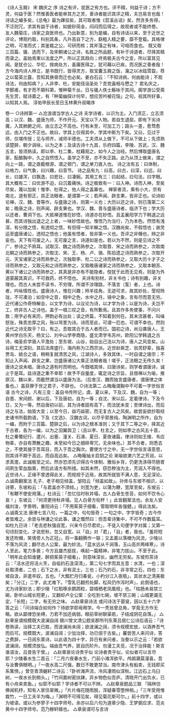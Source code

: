 <!-- { "loadSidebar": true } -->
《诗人玉屑》 宋 魏庆之
序
诗之有评，犹医之有方也。评不精，何益于诗；方不灵，何益于医？然惟善医者能审其方之灵，善诗者能识其评之精，夫岂易言也哉！诗话之编多矣，《总龟》最为踈驳矣，其可取者惟《苕溪丛话》矣，然贪多务得，不泛则冗，求其有益于诗者，如披砂简金，闷闷而后得之，故观者或不能终卷。
友人魏菊庄，诗家之良医师也。乃出新意，别为是编，自有诗话以来，至于近世之评论，博观约取，科别其条，凡升高自下之方，繇粗入精之要，靡不登载。其格律之明，可准而式；其鉴裁之公，可研而核；其斧藻之有味，可咀而食也。
既又取三百篇、骚、选而下，及宋朝诸公之诗，名胜之所品题，有补于诗道者，尽择其精而录之。盖始焉束以法度之严，所以正其趋向；终焉极夫古今之变，所以富其见闻。是犹仓公、华佗，按病处方，虽庸医得之，犹可藉以已疾，而况医之善者哉！
方今海内诗人林立，是书既行，皆得灵方，取宝囊玉屑之饭，瀹之以冰瓯雪盌，荐之以菊英兰露，吾知其换骨而迁也必矣。姜白石云：「不知诗病，何由能诗；不观诗法，何由知病？」人非李、杜，安能径诣圣处？吾党盍相与懋之？
君名庆之，字醇甫，有才而不屑科第，惟种菊千丛，日与骚人佚士觞咏于其间。阁学游公受斋先生赏，赋诗嘉之，有「种菊幽探计何早，想应苦吟被花恼」之句，视其所好事，以知其人焉。
淳佑甲辰长至日玉林黄升叔暍序

卷一
○诗辨第一
△沧浪谓当学古人之诗
夫学诗者，以识为主。入门须正，立志须高；以汉、魏、盛唐为师，不作开元、天宝以下人物。若自生退屈，即有下劣诗魔，入其肺腑之间，由立志之不高也。行有未至，可加工力；路头一差，愈骛愈远，由入门之不正也。故曰，学其上仅得其中，学其中斯为下矣。又曰，见过于师，仅堪传授；见与师齐，减师半德也。工夫须从上做下，不可从下做上；先须熟读楚辞，朝夕讽咏，以为之本；及读古诗十九首，乐府四篇，李陵、苏武，汉、魏五言，皆须熟读。即以李、杜二集，枕藉观之，如今人之治经。然后博取盛唐名家，酝酿胸中，久之自然悟入。虽学之不至，亦不失正路。此乃从顶上做来，谓之向上一路，谓之直截根源，谓之顿门，谓之单刀直入也。
诗之法有五：曰体制，曰格力，曰气象，曰兴趣，曰音节。
诗之品有九：曰高，曰古，曰深，曰远，曰长，曰雄浑，曰飘逸，曰悲壮，曰凄婉。其用工有三：曰起结，曰句法，曰字眼。其大概有二：曰优游不迫，曰沉着痛快。诗之极致有一：曰入神。诗而入神，至矣尽矣，蔑以加矣！惟李、杜得之，他人得之盖寡也。
禅家者流，乘有小大，宗有南北，道有邪正，具正法眼者，是谓第一义；若声闻、辟支果，皆非正也。论诗如论禅，汉、魏、晋等作，与盛唐之诗，则第一义也；大历以还之诗，则已落第二义矣；晚唐之诗，则声闻、辟支果也。学汉、魏、晋与盛唐诗者，临济下也；学大历以还者，曹洞下也。大抵禅道惟在妙悟，诗道亦在妙悟。且孟襄阳学力下韩退之远甚，而其诗独出退之之上者，一味妙悟故也。惟悟乃为当行，乃为本色。然悟有浅深，有分限之悟，有透彻之悟，有但得一知半解之悟。汉魏尚矣，不假悟也；谢灵运至盛唐诸公，透彻之悟也；他虽有悟者，皆非第一义也。吾评之非僭也，辨之非妄也。天下有可废之人，无可废之言，诗道如是也。若以为不然，则是见诗之不广，参诗之不熟耳。试取汉、魏之诗而熟参之，次取晋、宋之诗而熟参之，次取南北朝之诗而熟参之，次取沈、宋、王、杨、卢、骆、陈拾遗之诗而熟参之，次取开元、天宝诸家之诗而熟参之，次独取李、杜二公之诗而熟参之，又取大历十才子之诗而熟参之，又取元和之诗而熟参之，又取晚唐诸家之诗而熟参之，又取本朝苏、黄以下诸公之诗而熟参之，其真是非亦有不能隐者。傥犹于此而无见焉，则是为外道蒙蔽其真识，不可救药，终不悟也。
夫诗有别材，非关书也；诗有别趣，非关理也。而古人未尝不读书，不穷理，所谓不涉理路，不落言〔筌〕者，上也。诗者，吟咏情性也。盛唐诗人，惟在兴趣；羚羊挂角，无迹可求，故其妙处，莹彻玲珑，不可凑泊；如空中之音，相中之色，水中之月，镜中之象，言有尽而意无穷。近代诸公作奇特解会，以文字为诗，以议论为诗，以才学为诗；以是为诗，夫岂不工，终非古人之诗也。盖于一唱三叹之音，有所歉焉。且其作多务使事，不问兴致；用字必有来历，押韵必有出处；读之终篇，不知着到何在。其末流甚者，叫噪怒张，殊乖忠厚之风，殆以骂詈为诗。诗而至此，可谓一厄也，可谓不幸也。然则近代之诗无取乎？曰，有之。吾取其合于古人者而已。国初之诗，尚沿袭唐人。王黄州学白乐天，杨文公、刘中山学李商隐，盛文肃学韦苏州，欧阳公学韩退之古诗，梅圣俞学唐人平澹处；至东坡、山谷，始自出己法以为诗，唐人之风变矣。山谷用工尤深刻，其后法席盛行，海内称为江西宗派。近世赵紫芝、翁灵舒辈，独喜贾岛、姚合之语，稍稍复就清苦之风，江湖诗人，多效其体，一时自谓之唐宗；不知止入声闻、辟支之果，岂盛唐诸公大乘正法眼者哉！嗟乎，正法眼之无传久矣！唐诗之说未唱，唐诗之道有时而明也。今既唱其体，曰唐诗矣，则学者谓唐诗，诚止于是耳。兹诗道之重不幸耶！故予不自量度，辄定诗之宗旨，且借禅以为喻，推原汉、魏以来，而截然谓当以盛唐为法。（后舍汉、魏而独言盛唐者，谓唐律之体备也。）虽获罪于世之君子，不辞也。
○诗法第二
△晦庵谓胸中不可着一字世俗言语
古今之诗，凡有三变：盖自书传所记，虞、夏以来，下及汉、魏，自为一等；自晋、宋间颜、谢以后，下及唐初，自为一等；自沈、宋以后，定着律诗，下及今日，又为一等。然自唐初以前，其为诗者固有高下，而法犹未变；至律诗出，而后诗之与法，始皆大变；以至今日，益巧益密，而无复古人之风矣。故尝妄欲抄取经史诸书所载韵语，下及《文选》、汉魏古词，以尽乎郭景纯、陶渊明之所作，自为一编，而附于三百篇、楚辞之后，以为诗之根本准则；又于其下二等之中，择其近于古者，各为一编，以为之羽翼舆卫；（且以李、杜言之，则如李之古风五十首，杜之秦蜀纪行、遣兴、出塞、潼关、石濠、夏日、夏夜诸篇，律诗则如王维、韦应物辈，亦自有萧散之趣，未至如今日之细碎卑冗，无余味也。）其不合者，则悉去之，不使其接于吾耳目，而入于吾之胸次。要使方寸之中，无一字世俗言语意思，则其诗不期于高远，而自高远矣。
△晦庵抽关启钥之论
来喻欲漱六艺之芳润，以求真澹，此诚极至之论。然亦恐须先识得古今体制、雅俗乡背，仍更洗涤得尽肠胃间夙生荤血脂膏，然后此语方有所措。如其未然，窃恐秽浊为主，芳润入不得也。近世诗人，正缘不曾透得此关，而规规于近局，故其所就皆不满人意，无足深论。
△诚斋翻案法
孔子、老子相见倾盖，邹阳云「倾盖如故」。孙侔与东坡不相识，以诗寄，东坡和云：「与君盖亦不须倾。」刘宽为吏，以蒲为鞭，宽厚至矣，东坡云：「有鞭不使安用蒲。」杜诗云：「忽忆往时秋井塌，古人白骨生苍苔，如何不饮令心哀！」东坡云：「何须更待秋井塌，见人白骨方衔杯！」此皆翻案法也。余友人安福刘浚，字景明，重阳诗云：「不用茱萸子细看，管取明年各强健。」得此法矣。
△诚斋又法
唐律七言八句，一篇之中，句句皆奇；一句之中，字字皆奇；古今作者皆难之。余尝与林谦之论此事，谦之慨然曰：但吾辈诗集中，不可不作数篇耳。如杜九日诗：「老去悲秋强自宽，兴来今日尽君欢」，不徒入句便字字对属；又第一句顷刻变化，才说悲秋，忽又自宽。以「自」对「君」，「自」者，我也。「羞将短发还吹帽，笑倩旁人为正冠」，将一事翻腾作一联；又孟嘉以落帽为风流，少陵以不落为风流；翻尽古人公案，最为妙法。「蓝水远从千涧落，玉山高并两峰寒」，诗人至此，笔力多衰；今方且雄杰挺拔，唤起一篇精神，非笔力拔山，不至于此。「明年此会知谁健，醉把茱萸子细看」，则意味深长，幽然无穷矣。东坡煎茶诗云：「活水还将活火烹，自临钓石汲深清」，第二句七字而具五意：水清，一也；深处取清者，二也；石下之水，非有泥土，三也；石乃钓石，非寻常之石，四也：东坡自汲，非遣卒奴，五也。「大瓢贮月归春瓮，小杓分江入夜瓶」，其状水之清美极矣；「分江」二字，此尤难下。「雪乳已翻煎处脚，松风仍作泻时声」，此倒语也，尤为诗家妙法；即少陵「红稻啄余鹦鹉粒，碧梧栖老凤凰枝」也。「枯肠未易禁三碗，卧听山城长短更」，又翻却卢仝公案：仝吃到七碗，坡不禁三碗；山城更漏无定，「长短」二字，有无穷之味。
△赵章泉诗法
或问诗法于晏叟，因以五十六字答之云：「问诗端合如何作？待欲学耶毋用学。今一秃翁曾总角，学竟无方作无略。欲从鄙律恐坐缚，力若不加还病弱。眼前草树聊渠若，子结成阴花自落。」
△赵章泉谓规模既大波澜自阔
赣川曾文清公题吴郡所刊东莱吕居仁公诗后语云：「诗卷熟读，治择工夫已胜，而波澜尚未阔；欲波澜之阔，须令规模宏放，以涵养吾气而后可。规模既大，波澜自阔；少加治择，功已倍于古矣。」蕃尝苦人来问诗，答之费辞，一日阅东莱诗，以此语为四十字，异日有来问者，当誊以示之云：「若欲波澜阔，规模须放弘。端由吾气养，匪自历阶升。勿漫工夫觅，况于治择能！斯言谁语汝，吕昔告于曾。」
△赵章泉论诗贵乎似
论诗者贵乎似，论似者可以言尽耶？少陵春水生二首云：「二月六夜春水生，门前小滩浑欲平。鸬鹚鸂莫漫喜，吾与汝曹俱眼明。」「一夜水高二尺强，数日不敢更禁当。南市津头有船卖，无钱即买系篱傍。」曾空青清樾轩二诗云：「卧听滩声流，冷风凄雨似深秋。江边石上乌臼树，一夜水长到梢头。」「竹间嘉树密扶踈，异乡物色似吾庐。清晓开门出负水，已有小舟来卖鱼。」似耶不似耶？学诗者不可以不辨。
△赵章泉题品三联
「隔林彷佛闻机杼，知有人家住翠微。」「片片梅花随雨脱，浑疑春雪堕林梢。」「三年受用惟栽竹，一日工夫半为梅。」「渊明不可得见矣，得见菊花斯可尔。」前十四字，或以为坡语，或以为参寥子十四字师号。余亦以后六句为道章少隐、王梦弼应求、范炎黄中十四字师号。范乃稼轩婿也。
△章泉谓可与言诗
